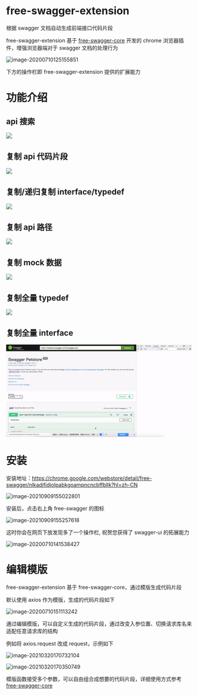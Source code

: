 # free-swagger-extension

根据 swagger 文档自动生成前端接口代码片段

free-swagger-extension 基于 [free-swagger-core](https://www.npmjs.com/package/free-swagger-core) 开发的 chrome 浏览器插件，增强浏览器端对于 swagger 文档的处理行为

![image-20200710125155851](https://tva1.sinaimg.cn/large/007S8ZIlgy1ggls8qwputj312o0qcgpb.jpg)

下方的操作栏即 free-swagger-extension 提供的扩展能力

# 功能介绍

##  api 搜索


![](../userscript/docs/api搜索.gif)

## 复制 api 代码片段

![](../userscript/docs/复制代码片段.gif)

## 复制/递归复制 interface/typedef

![](../userscript/docs/复制interface.gif)

## 复制 api  路径

![](../userscript/docs/复制api路径.gif)

## 复制 mock 数据

![](../userscript/docs/生成mock数据.gif)

## 复制全量 typedef

![](../userscript/docs/生成jsDoc.gif)

## 复制全量 interface

![](../userscript/docs/生成interface.gif)


# 安装

安装地址：https://chrome.google.com/webstore/detail/free-swagger/nlkadjfidjolpabkgoampncncbffbllk?hl=zh-CN

![image-20210909155022801](https://tva1.sinaimg.cn/large/008i3skNly1guafdp37xuj61ni0iuwfz02.jpg)

安装后，点击右上角 free-swagger 的图标

![image-20210909155257618](https://tva1.sinaimg.cn/large/008i3skNly1guafgcfz96j60f004g3yp02.jpg)

这时你会在网页下放发现多了一个操作栏, 祝贺您获得了 swagger-ui 的拓展能力

![image-20200710141538427](https://tva1.sinaimg.cn/large/007S8ZIlgy1gglunsmdorj313a0qi777.jpg)

# 编辑模版

free-swagger-extension 基于 free-swagger-core，通过模版生成代码片段

默认使用 axios 作为模版，生成的代码片段如下

![image-20200710151113242](https://tva1.sinaimg.cn/large/007S8ZIlgy1gglw9mu3i8j30c603r3ys.jpg)

通过编辑模版，可以自定义生成的代码片段，通过改变入参位置、切换请求库名来适配任意请求库的结构

例如将 axios.request 改成 request，示例如下

![image-20210320170732104](https://tva1.sinaimg.cn/large/008eGmZEly1goqhen1j98j32jk0cgdin.jpg)

![image-20210320170350749](https://tva1.sinaimg.cn/large/008eGmZEly1goqhasp1hsj31a30u0q9u.jpg)

模版函数接受多个参数，可以自由组合成想要的代码片段，详细使用方式参考 [free-swagger-core](https://www.npmjs.com/package/free-swagger-core)
